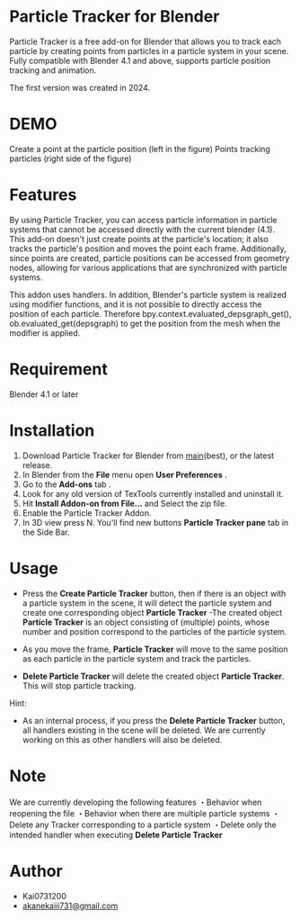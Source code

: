 # Particle Tracker for Blender

Particle Tracker is a free add-on for Blender that allows you to track each particle by creating points from particles in a particle system in your scene. Fully compatible with Blender 4.1 and above, supports particle position tracking and animation.

The first version was created in 2024.


# DEMO

Create a point at the particle position (left in the figure)
Points tracking particles (right side of the figure)


# Features

By using Particle Tracker, you can access particle information in particle systems that cannot be accessed directly with the current blender (4.1).
This add-on doesn't just create points at the particle's location; it also tracks the particle's position and moves the point each frame.
Additionally, since points are created, particle positions can be accessed from geometry nodes, allowing for various applications that are synchronized with particle systems.

This addon uses handlers.
In addition, Blender's particle system is realized using modifier functions, and it is not possible to directly access the position of each particle.
Therefore
bpy.context.evaluated_depsgraph_get(), ob.evaluated_get(depsgraph)
to get the position from the mesh when the modifier is applied.

# Requirement

Blender 4.1 or later

# Installation

1. Download Particle Tracker for Blender from [main](https://github.com/Kai0731200/Particle-Tracker/archive/refs/heads/main.zip)(best), or the latest release.
2. In Blender from the **File** menu open **User Preferences** .
3. Go to the **Add-ons** tab .
4. Look for any old version of TexTools currently installed and uninstall it.
5. Hit **Install Addon-on from File...** and Select the zip file.
6. Enable the Particle Tracker Addon.
7. In 3D view press N. You'll find new buttons **Particle Tracker pane** tab in the Side Bar.

# Usage

- Press the **Create Particle Tracker** button, then if there is an object with a particle system in the scene, it will detect the particle system and create one corresponding object **Particle Tracker**
-The created object **Particle Tracker** is an object consisting of (multiple) points, whose number and position correspond to the particles of the particle system.
- As you move the frame, **Particle Tracker** will move to the same position as each particle in the particle system and track the particles.

- **Delete Particle Tracker** will delete the created object **Particle Tracker**. This will stop particle tracking.

Hint:
- As an internal process, if you press the **Delete Particle Tracker** button, all handlers existing in the scene will be deleted.
We are currently working on this as other handlers will also be deleted.


# Note
We are currently developing the following features
・Behavior when reopening the file
・Behavior when there are multiple particle systems
・Delete any Tracker corresponding to a particle system
・Delete only the intended handler when executing **Delete Particle Tracker**



# Author
* Kai0731200
* akanekaiii731@gmail.com
